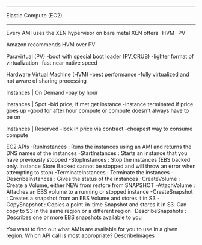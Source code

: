 *********************
Elastic Compute (EC2)
*********************

Every AMI uses the XEN hypervisor on bare metal
XEN offers
-HVM
-PV

Amazon recommends HVM over PV

Paravirtual (PV)
-boot with special boot loader (PV_CRUB)
-lighter format of virtualization
-fast near native speed

Hardware Virtual Machine (HVM)
-best performance
-fully virtualized and not aware of sharing processing

Instances | On Demand
-pay by hour

Instances | Spot
-bid price, if met get instance
-instance terminated if price goes up
-good for after hour compute or compute doesn't always have to be on

Instances | Reserved
-lock in price via contract
-cheapest way to consume compute

EC2 APIs
-RunInstances			  : Runs the instances using an AMI and returns the DNS names of the instances
-StartInstances		  : Starts an instance that you have previously stopped
-StopInstances			: Stop the instances (EBS backed only. Instance Store Backed cannot be stopped and will throw an error when attempting to stop)
-TerminateInstances	: Terminate the instances
-DescribeInstances 	: Gives the status of the instances
-CreateVolume			  : Create a Volume, either NEW from restore from SNAPSHOT
-AttachVolume			  : Attaches an EBS volume to a running or stopped instance
-CreateSnapshot		  : Creates a snapshot from an EBS Volume and stores it in S3
-CopySnapshot			  : Copies a point-in-time Snapshot and stores it in S3. Can copy to S3 in the same region or a different region
-DescribeSnapshots	: Describes one or more EBS snapshots available to you

You want to find out what AMIs are available for you to use in a given region. Which API call is most appropriate?
DescribeImages
